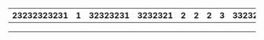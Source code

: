 



| 23232323231 | 1    | 32323231 | 3232321 | 2    | 2    | 2    | 3    | 3323233 | 3    | 4    | 5    | 3235 | 5    | 56   | 6    | 6    | 6    | 6    | 6    |
| ----------- | ---- | -------- | ------- | ---- | ---- | ---- | ---- | ------- | ---- | ---- | ---- | ---- | ---- | ---- | ---- | ---- | ---- | ---- | ---- |
|             |      |          |         |      |      |      |      |         |      |      |      |      |      |      |      |      |      |      |      |
|             |      |          |         |      |      |      |      |         |      |      |      |      |      |      |      |      |      |      |      |
|             |      |          |         |      |      |      |      |         |      |      |      |      |      |      |      |      |      |      |      |


